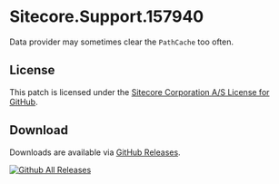 # Sitecore.Support.157940
Data provider may sometimes clear the `PathCache` too often.

## License  
This patch is licensed under the [Sitecore Corporation A/S License for GitHub](https://github.com/sitecoresupport/Sitecore.Support.157940/blob/master/LICENSE).  

## Download  
Downloads are available via [GitHub Releases](https://github.com/sitecoresupport/Sitecore.Support.157940/releases).  

[![Github All Releases](https://img.shields.io/github/downloads/SitecoreSupport/Sitecore.Support.157940/total.svg)](https://github.com/SitecoreSupport/Sitecore.Support.157940/releases)
